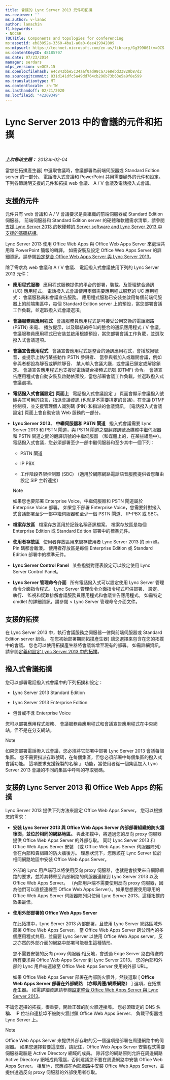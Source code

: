 ```yaml
---
title: 會議的 Lync Server 2013 元件和拓撲
ms.reviewer: ''
ms.author: v-lanac
author: lanachin
f1.keywords:
- NOCSH
TOCTitle: Components and topologies for conferencing
ms:assetid: eb83052a-3360-4ba1-a6a0-6ee419942809
ms:mtpsurl: https://technet.microsoft.com/en-us/library/Gg399061(v=OCS.15)
ms:contentKeyID: 48185707
ms.date: 07/23/2014
manager: serdars
mtps_version: v=OCS.15
ms.openlocfilehash: e4c843bbe5c34aaf0ad98ca73e8ebd33820b87d2
ms.sourcegitcommit: 831d141dfc5a49dd764cb296b73b63e5a9f8e599
ms.translationtype: MT
ms.contentlocale: zh-TW
ms.lasthandoff: 02/21/2020
ms.locfileid: "42209349"
---
```

<div data-xmlns="http://www.w3.org/1999/xhtml">

<div class="topic" data-xmlns="http://www.w3.org/1999/xhtml" data-msxsl="urn:schemas-microsoft-com:xslt" data-cs="https://msdn.microsoft.com/">

<div data-asp="https://msdn2.microsoft.com/asp">

# <a name="components-and-topologies-for-conferencing-in-lync-server-2013"></a>Lync Server 2013 中的會議的元件和拓撲

</div>

<div id="mainSection">

<div id="mainBody">

<span> </span>

_**上次修改主題：** 2013年-02-04_

當您在拓撲產生器] 中選取會議時，會議部署為前端伺服器或 Standard Edition server 的一部分。 電話撥入式會議和 PowerPoint 共用需要額外的元件和設定。 下列各節說明支援的元件和拓撲 web 會議、 A / V 會議及電話撥入式會議。

<div>

## <a name="supported-components"></a>支援的元件

元件只有 web 會議和 A / V 會議要求是貴組織的前端伺服器或 Standard Edition 伺服器。 前端伺服器和 Standard Edition server 的硬體和軟體需求清單，請參閱[支援 Lync Server 2013 的](lync-server-2013-supported-hardware.md)軟硬體[的 Server software and Lync Server 2013 中支援的基礎結構](lync-server-2013-server-software-and-infrastructure-support.md)。

Lync Server 2013 使用 Office Web Apps 與 Office Web Apps Server 來處理共用和 PowerPoint 簡報的轉譯。 如需安裝及設定 Office Web Apps Server 的詳細資訊，請參閱[設定整合 Office Web Apps Server 與 Lync Server 2013](lync-server-2013-enabling-office-web-apps-server-and-lync-server-2013.md)。

除了需求為 web 會議和 A / V 會議、 電話撥入式會議使用下列的 Lync Server 2013 元件：

  - **應用程式服務**   應用程式服務提供的平台的部署，裝載，及管理整合通訊 (UC) 應用程式。 電話撥入式會議使用兩個需要應用程式服務的 UC 應用程式： 會議服務員和會議宣告服務。 應用程式服務已安裝並啟用每個前端伺服器上的前端集區中，每個 Standard Edition server 上的預設，當您部署會議工作負載，並選取撥入式會議選項。

  - **會議服務員應用程式**   會議服務員應用程式是可接受公用交換的電話網路 (PSTN) 來電、 播放提示，以及聯結的呼叫的整合的通訊應用程式 / V 會議。 會議服務員應用程式已安裝並啟用根據預設，當您部署會議工作負載，並選取撥入式會議選項。

  - **會議宣告應用程式**   會議宣告應用程式是整合的通訊應用程式，會播放撥號音，並提示上執行某些動作 PSTN 參與者、 當參與者加入或離開會議，例如參與者都設為靜音或解除靜音、 某人輸入會議大廳，或會議已鎖定或解除鎖定。 會議宣告應用程式也支援從電話鍵台複頻式訊號 (DTMF) 命令。 會議宣告應用程式會自動安裝及啟動依預設，當您部署會議工作負載，並選取撥入式會議選項。

  - **電話撥入式會議設定] 頁面上**   電話撥入式會議設定 」 頁面會顯示會議撥入號碼與其可用的語言，指派會議資訊 (也就是不需要排定的會議)，在會議 DTMF 控制項，並支援管理個人識別碼 (PIN) 和指派的會議資訊。 [電話撥入式會議設定] 頁面上會自動安裝 Web 服務的一部分。

  - **Lync Server 2013、 中繼伺服器和 PSTN 閘道**   撥入式會議需要 Lync Server 2013 和 PSTN 閘道，與 PSTN 閘道之間翻譯訊號及媒體中繼伺服器和 PSTN 閘道之間的翻譯訊號的中繼伺服器 （和媒體上的，在某些組態中）。 電話撥入式會議，您必須部署至少一部中繼伺服器和至少其中一個下列：
    
      - PSTN 閘道
    
      - IP PBX
    
      - 工作階段界限控制器 (SBC) （適用於網際網路電話語音服務提供者您藉由設定 SIP 主幹連接）
    
    <div>
    

    > [!NOTE]  
    > 如果您也要部署 Enterprise Voice，中繼伺服器和 PSTN 閘道屬於 Enterprise Voice 部署。 如果您不部署 Enterprise Voice，您需要針對撥入式會議部署至少一部中繼伺服器和至少一個 PSTN 閘道、 IP-PBX 或 SBC。

    
    </div>

  - **檔案存放區**   檔案存放區用於記錄名稱音訊檔案。 檔案存放區是每個 Enterprise Edition 或 Standard Edition 部署中的標準元件。

  - **使用者存放區**   使用者存放區用來儲存使用者 Lync Server 2013 的 pin 碼。 Pin 碼都會雜湊。 使用者存放區是每個 Enterprise Edition 或 Standard Edition 部署中的標準元件。

  - **Lync Server Control Panel**   某些撥號對應表設定可以設定使用 Lync Server Control Panel。

  - **Lync Server 管理命令介面**   所有電話撥入式可以設定使用 Lync Server 管理命令介面指令程式。 Lync Server 管理命令介面指令程式可供部署、 設定、 執行、 監視和疑難排解會議服務員應用程式和會議宣告應用程式。 如需特定 cmdlet 的詳細資訊，請參閱 < Lync Server 管理命令介面文件。

</div>

<div>

## <a name="supported-topologies"></a>支援的拓撲

在 Lync Server 2013 中，執行會議服務之伺服器一律與前端伺服器或 Standard Edition server 組合。 在您初始部署期間拓撲產生器] 讓您選擇来包含在您的拓撲中的會議。 您也可以使用拓撲產生器將會議新增至現有的部署。 如需詳細資訊，請參閱[定義和設定 Lync Server 2013 中的拓撲](lync-server-2013-defining-and-configuring-the-topology.md)。

<div>

## <a name="dial-in-conferencing-toplogies"></a>撥入式會議拓撲

您可以部署電話撥入式會議中的下列拓撲和設定：

  - Lync Server 2013 Standard Edition

  - Lync Server 2013 Enterprise Edition

  - 包含或不含 Enterprise Voice

您可以部署應用程式服務、 會議服務員應用程式和會議宣告應用程式在中央網站，但不是在分支網站。

<div>


> [!NOTE]  
> 如果您部署電話撥入式會議，您必須將它部署中部署 Lync Server 2013 會議每個集區。 您不需要指派存取號碼，在每個集區，但您必須部署中每個集區的撥入式會議功能。 這項要求支援錄製的名稱 」 功能，當使用者從一個集區加入 Lync Server 2013 會議的不同的集區中呼叫的存取號碼。



</div>

</div>

<div>

## <a name="supported-topologies-for-lync-server-2013-and-office-web-apps"></a>支援的 Lync Server 2013 和 Office Web Apps 的拓撲

Lync Server 2013 提供下列方法來設定 Office Web Apps Server。 您可以根據您的需求：

  - **安裝 Lync Server 2013 與 Office Web Apps Server 內部部署組織的防火牆後面，並位於相同的網路地區。** 與此拓撲中，將透過您的反向 proxy 伺服器提供 Office Web Apps Server 的外部存取。 同時 Lync Server 2013 和 Office Web Apps Server 安裝 （或 Office Web Apps Server 伺服器陣列） 會在內部和貴組織的防火牆後方。 理想狀況下，您應該在 Lync Server 位於相同網路地區中安裝 Office Web Apps Server。
    
    外部的 Lync 用戶端可以將使用反向 proxy 伺服器，也就是會接受來自網際網路的要求，並將其轉寄至內部網路的伺服器連線到 Lync Server 2013 以及 Office Web Apps Server。 （內部用戶端不需要使用反向 proxy 伺服器，因為他們可以直接連線至 Office Web Apps Server）。如果您想要使用專用的 Office Web Apps Server 伺服器陣列只使用 Lync Server 2013，這種拓撲的效果最佳。

  - **使用外部部署的 Office Web Apps Server**
    
    在此拓撲中，Lync Server 2013 內部部署，且使用 Lync Server 網路區域外部署 Office Web Apps Server。 當 Office Web Apps Server 跨公司內的多個應用程式共用，並需要 Lync Server 以使用 Office Web Apps server，反之亦然的外部介面的網路中部署可能發生這種情形。
    
    您不需要安裝的反向 proxy 伺服器;相反地，會透過 Edge Server 路由傳送的所有要求與 Office Web Apps Server 到 Lync Server 2013。 您的內部和外部的 Lync 用戶端連線至 Office Web Apps Server 使用的外部 URL。
    
    如果 Office Web Apps Server 部署在內部防火牆外，然後選取 [ **Office Web Apps Server 部署在外部網路 （亦即周邊/網際網路）** ] 選項，在拓撲產生器。 如需詳細資訊請參閱[設定整合 Office Web Apps Server 與 Lync Server 2013](lync-server-2013-enabling-office-web-apps-server-and-lync-server-2013.md)。

不論您選擇的拓撲，很重要，開啟正確的防火牆連接埠。 您必須確定的 DNS 名稱、 IP 位址和連接埠不被防火牆封鎖 Office Web Apps Server、 負載平衡器或 Lync Server 上。

<div>


> [!NOTE]  
> Office Web Apps Server 來提供外部存取的另一個選項是部署在周邊網路中的伺服器。 如果您選擇若要這麼做，請記住，Office Web Apps Server 安裝程式需要伺服器電腦是 Active Directory 網域的成員。 除非您的網路原則允許在周邊網路 Active Directory 網域成員電腦，否則建議您不要在周邊網路中安裝 Office Web Apps Server。 相反地，您應該在內部網路中安裝 Office Web Apps Server，並提供透過反向 proxy 伺服器的外部使用者存取。



</div>

</div>

</div>

</div>

<span> </span>

</div>

</div>

</div>

